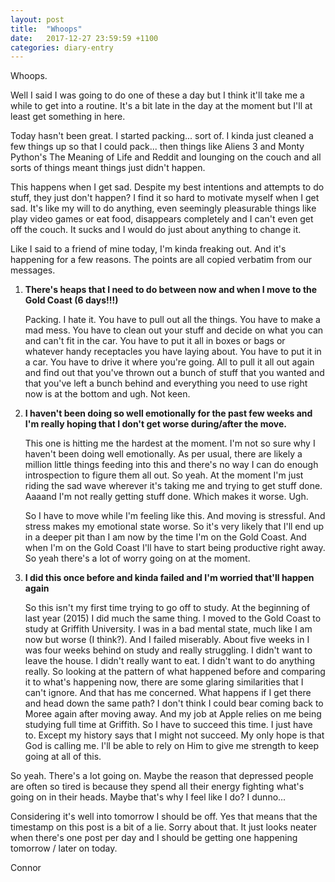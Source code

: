 ```yaml
---
layout: post
title:  "Whoops"
date:   2017-12-27 23:59:59 +1100
categories: diary-entry
---
```

Whoops.

Well I said I was going to do one of these a day but I think it'll take me a while to get into a routine. It's a bit late in the day at the moment but I'll at least get something in here.

Today hasn't been great. I started packing... sort of. I kinda just cleaned a few things up so that I could pack... then things like Aliens 3 and Monty Python's The Meaning of Life and Reddit and lounging on the couch and all sorts of things meant things just didn't happen.

This happens when I get sad. Despite my best intentions and attempts to do stuff, they just don't happen? I find it so hard to motivate myself when I get sad. It's like my will to do anything, even seemingly pleasurable things like play video games or eat food, disappears completely and I can't even get off the couch. It sucks and I would do just about anything to change it.

Like I said to a friend of mine today, I'm kinda freaking out. And it's happening for a few reasons. The points are all copied verbatim from our messages.

1. **There's heaps that I need to do between now and when I move to the Gold Coast (6 days!!!)**  

	Packing. I hate it. You have to pull out all the things. You have to make a mad mess. You have to clean out your stuff and decide on what you can and can't fit in the car. You have to put it all in boxes or bags or whatever handy receptacles you have laying about. You have to put it in a car. You have to drive it where you're going. All to pull it all out again and find out that you've thrown out a bunch of stuff that you wanted and that you've left a bunch behind and everything you need to use right now is at the bottom and ugh. Not keen.

2. **I haven't been doing so well emotionally for the past few weeks and I'm really hoping that I don't get worse during/after the move.**

	This one is hitting me the hardest at the moment. I'm not so sure why I haven't been doing well emotionally. As per usual, there are likely a million little things feeding into this and there's no way I can do enough introspection to figure them all out. So yeah. At the moment I'm just riding the sad wave wherever it's taking me and trying to get stuff done. Aaaand I'm not really getting stuff done. Which makes it worse. Ugh. 

	So I have to move while I'm feeling like this. And moving is stressful. And stress makes my emotional state worse. So it's very likely that I'll end up in a deeper pit than I am now by the time I'm on the Gold Coast. And when I'm on the Gold Coast I'll have to start being productive right away. So yeah there's a lot of worry going on at the moment.

3. **I did this once before and kinda failed and I'm worried that'll happen again**

	So this isn't my first time trying to go off to study. At the beginning of last year (2015) I did much the same thing. I moved to the Gold Coast to study at Griffith University. I was in a bad mental state, much like I am now but worse (I think?). And I failed miserably. About five weeks in I was four weeks behind on study and really struggling. I didn't want to leave the house. I didn't really want to eat. I didn't want to do anything really. So looking at the pattern of what happened before and comparing it to what's happening now, there are some glaring similarities that I can't ignore. And that has me concerned. What happens if I get there and head down the same path? I don't think I could bear coming back to Moree again after moving away. And my job at Apple relies on me being studying full time at Griffith. So I have to succeed this time. I just have to. Except my history says that I might not succeed. My only hope is that God is calling me. I'll be able to rely on Him to give me strength to keep going at all of this.

So yeah. There's a lot going on. Maybe the reason that depressed people are often so tired is because they spend all their energy fighting what's going on in their heads. Maybe that's why I feel like I do? I dunno...

Considering it's well into tomorrow I should be off. Yes that means that the timestamp on this post is a bit of a lie. Sorry about that. It just looks neater when there's one post per day and I should be getting one happening tomorrow / later on today.

Connor